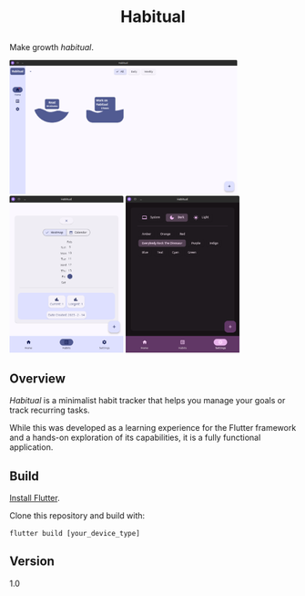 # <p style="text-align: center;">Habitual</p>

Make growth *habitual*.

<img src="./habitual_home.png" alt="Home" width="400"/>

<img src="./habitual_history.png" alt="History + Heatmap" width="200"/>
<img src="./habitual_settings.png" alt="Settings" width="200"/>

## Overview

*Habitual* is a minimalist habit tracker that helps you manage your goals or track recurring tasks.

While this was developed as a learning experience for the Flutter framework and a hands-on exploration of its capabilities, it is a fully functional application.

## Build
[Install Flutter](https://docs.flutter.dev/get-started/install).

Clone this repository and build with:
```
flutter build [your_device_type]
```

## Version
1.0

